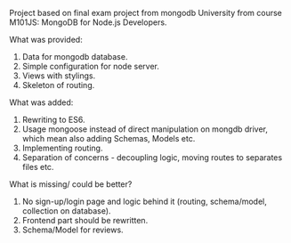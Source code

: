 Project based on final exam project from mongodb University from course M101JS: MongoDB for Node.js Developers.

What was provided:
1. Data for mongodb database.
2. Simple configuration for node server.
3. Views with stylings.
4. Skeleton of routing.

What was added:
1. Rewriting to ES6.
2. Usage mongoose instead of direct manipulation on mongdb driver, which mean also adding Schemas, Models etc.
3. Implementing routing.
4. Separation of concerns - decoupling logic, moving routes to separates files etc.

What is missing/ could be better?
1. No sign-up/login page and logic behind it (routing, schema/model, collection on database).
2. Frontend part should be rewritten.
3. Schema/Model for reviews.

